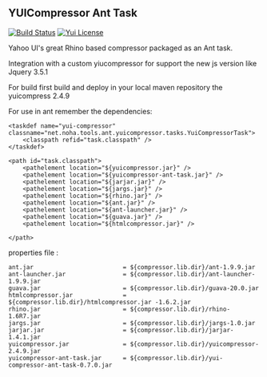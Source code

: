 YUICompressor Ant Task
------------------------

[![Build Status](https://travis-ci.org/hazendaz/yui-compressor-ant-task.svg?branch=master)](https://travis-ci.org/hazendaz/yui-compressor-ant-task)
[![Yui License](http://img.shields.io/badge/license-YUI%202-blue.svg)](https://github.com/yui/yuicompressor/blob/master/LICENSE.TXT)

Yahoo UI's great Rhino based compressor packaged as an Ant task.


Integration with a custom yiucompressor for support the new js version like Jquery 3.5.1



For build first build and deploy in your local maven repository the yuicompress 2.4.9



For use in ant remember the dependencies:




	<taskdef name="yui-compressor" classname="net.noha.tools.ant.yuicompressor.tasks.YuiCompressorTask">
		<classpath refid="task.classpath" />
	</taskdef>

	<path id="task.classpath">
		<pathelement location="${yuicompressor.jar}" />
		<pathelement location="${yuicompressor-ant-task.jar}" />
		<pathelement location="${jarjar.jar}" />
		<pathelement location="${jargs.jar}" />
		<pathelement location="${rhino.jar}" />
		<pathelement location="${ant.jar}" />
		<pathelement location="${ant-launcher.jar}" />
		<pathelement location="${guava.jar}" />
		<pathelement location="${htmlcompressor.jar}" />

	</path>
  
  
  
  properties file :
 
	ant.jar                         = ${compressor.lib.dir}/ant-1.9.9.jar
	ant-launcher.jar                = ${compressor.lib.dir}/ant-launcher-1.9.9.jar
	guava.jar                       = ${compressor.lib.dir}/guava-20.0.jar
	htmlcompressor.jar              = ${compressor.lib.dir}/htmlcompressor.jar -1.6.2.jar
	rhino.jar                       = ${compressor.lib.dir}/rhino-1.6R7.jar
	jargs.jar                       = ${compressor.lib.dir}/jargs-1.0.jar
	jarjar.jar                      = ${compressor.lib.dir}/jarjar-1.4.1.jar
	yuicompressor.jar               = ${compressor.lib.dir}/yuicompressor-2.4.9.jar
	yuicompressor-ant-task.jar      = ${compressor.lib.dir}/yui-compressor-ant-task-0.7.0.jar
